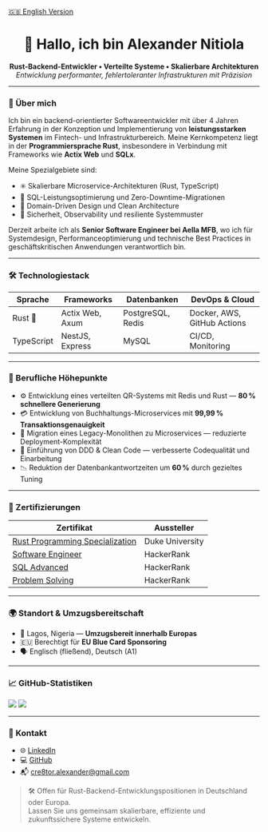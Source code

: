 [🇬🇧 English Version](./README.md)

<h1 align="center">👋 Hallo, ich bin Alexander Nitiola</h1>
<p align="center">
  <strong>Rust-Backend-Entwickler • Verteilte Systeme • Skalierbare Architekturen</strong><br/>
  <i>Entwicklung performanter, fehlertoleranter Infrastrukturen mit Präzision</i>
</p>

---

### 🧠 Über mich

Ich bin ein backend-orientierter Softwareentwickler mit über 4 Jahren Erfahrung in der Konzeption und Implementierung von **leistungsstarken Systemen** im Fintech- und Infrastrukturbereich. Meine Kernkompetenz liegt in der **Programmiersprache Rust**, insbesondere in Verbindung mit Frameworks wie **Actix Web** und **SQLx**.

Meine Spezialgebiete sind:
- ✳️ Skalierbare Microservice-Architekturen (Rust, TypeScript)
- 🧮 SQL-Leistungsoptimierung und Zero-Downtime-Migrationen
- 🧭 Domain-Driven Design und Clean Architecture
- 🔐 Sicherheit, Observability und resiliente Systemmuster

Derzeit arbeite ich als **Senior Software Engineer bei Aella MFB**, wo ich für Systemdesign, Performanceoptimierung und technische Best Practices in geschäftskritischen Anwendungen verantwortlich bin.

---

### 🛠️ Technologiestack

| Sprache       | Frameworks         | Datenbanken         | DevOps & Cloud         |
|---------------|--------------------|----------------------|-------------------------|
| Rust 🦀        | Actix Web, Axum     | PostgreSQL, Redis     | Docker, AWS, GitHub Actions |
| TypeScript    | NestJS, Express     | MySQL                | CI/CD, Monitoring       |

---

### 📌 Berufliche Höhepunkte

- ⚙️ Entwicklung eines verteilten QR-Systems mit Redis und Rust — **80 % schnellere Generierung**
- 💳 Entwicklung von Buchhaltungs-Microservices mit **99,99 % Transaktionsgenauigkeit**
- 🚀 Migration eines Legacy-Monolithen zu Microservices — reduzierte Deployment-Komplexität
- 🧠 Einführung von DDD & Clean Code — verbesserte Codequalität und Einarbeitung
- 📉 Reduktion der Datenbankantwortzeiten um **60 %** durch gezieltes Tuning

---

### 📜 Zertifizierungen

| Zertifikat | Aussteller |
|------------|------------|
| [Rust Programming Specialization](https://www.coursera.org/account/accomplishments/specialization/J7SG3N3JEFNA) | Duke University |
| [Software Engineer](https://www.hackerrank.com/certificates/513a1c595ca4) | HackerRank |
| [SQL Advanced](https://www.hackerrank.com/certificates/749c443e9f68) | HackerRank |
| [Problem Solving](https://www.hackerrank.com/certificates/96f3ad900bbe) | HackerRank |

---

### 🌍 Standort & Umzugsbereitschaft

- 📍 Lagos, Nigeria — **Umzugsbereit innerhalb Europas**
- 🇪🇺 Berechtigt für **EU Blue Card Sponsoring**
- 🗣️ Englisch (fließend), Deutsch (A1)

---

### 📈 GitHub-Statistiken

<p align="start">
  <img src="https://github-readme-stats.vercel.app/api?username=the-cre8tor&show_icons=true&theme=tokyonight&hide_border=true" />
  <img src="https://github-readme-stats.vercel.app/api/top-langs/?username=the-cre8tor&layout=compact&theme=tokyonight&hide_border=true" />
</p>

---

### 🤝 Kontakt

- 🌐 [LinkedIn](https://www.linkedin.com/in/thecre8tor/)
- 💻 [GitHub](https://github.com/the-cre8tor)
- 📬 cre8tor.alexander@gmail.com

> 🛠️ Offen für Rust-Backend-Entwicklungspositionen in Deutschland oder Europa.  
> Lassen Sie uns gemeinsam skalierbare, effiziente und zukunftssichere Systeme entwickeln.
